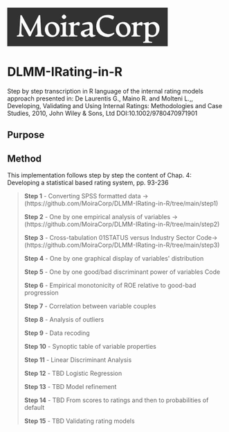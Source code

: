  ![MoiraCorp logo](/assets/images/MoiraCorp_Capture.jpg)
# DLMM-IRating-in-R
Step by step transcription in R language of the internal rating models approach presented in: De Laurentis G., Maino R. and Molteni L.,, Developing, Validating and Using Internal Ratings: Methodologies and Case Studies, 2010, John Wiley &amp; Sons, Ltd  DOI:10.1002/9780470971901 

## Purpose

## Method
This implementation follows step by step the content of Chap. 4:  Developing a statistical based rating system, pp. 93-236

> <p><strong>Step 1</strong> - Converting SPSS formatted data -> (https://github.com/MoiraCorp/DLMM-IRating-in-R/tree/main/step1)</p>
> <p><strong>Step 2</strong> - One by one empirical analysis of variables -> (https://github.com/MoiraCorp/DLMM-IRating-in-R/tree/main/step2)</p>
> <p><strong>Step 3</strong> - Cross-tabulation 01STATUS versus Industry Sector Code-> (https://github.com/MoiraCorp/DLMM-IRating-in-R/tree/main/step3)</p>
> <p><strong>Step 4</strong> - One by one graphical display of variables' distribution</p>
> <p><strong>Step 5</strong> - One by one good/bad discriminant power of variables Code</p>
> <p><strong>Step 6</strong> - Empirical monotonicity of ROE relative to good-bad progression</p>
> <p><strong>Step 7</strong> - Correlation between variable couples</p>
> <p><strong>Step 8</strong> - Analysis of outliers</p>
> <p><strong>Step 9</strong> - Data recoding</p>
> <p><strong>Step 10</strong> - Synoptic table of variable properties</p>
> <p><strong>Step 11</strong> - Linear Discriminant Analysis</p>
> <p><strong>Step 12</strong> - TBD Logistic Regression</p>
> <p><strong>Step 13</strong> - TBD Model refinement</p>
> <p><strong>Step 14</strong> - TBD From scores to ratings and then to probabilities of default</p>
> <p><strong>Step 15</strong> - TBD Validating rating models</p>
